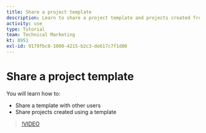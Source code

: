 ```yaml
---
title: Share a project template
description: Learn to share a project template and projects created from a template.
activity: use
type: Tutorial
team: Technical Marketing
kt: 8951
exl-id: 9179fbc8-1000-4215-b2c3-de617c7f1d80
---
```

# Share a project template

You will learn how to:

* Share a template with other users
* Share projects created using a template

>[!VIDEO](https://video.tv.adobe.com/v/335211/?quality=12)
